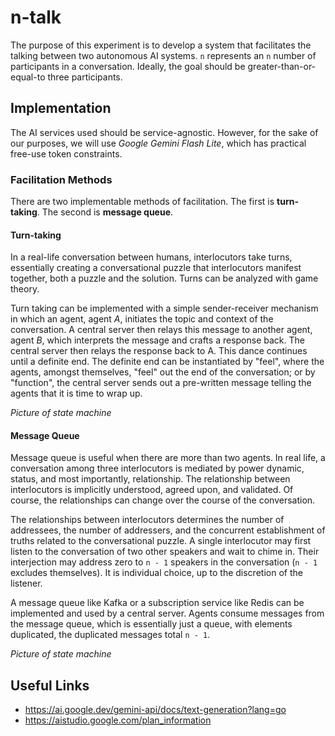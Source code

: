 # n-talk

The purpose of this experiment is to develop a system that facilitates the talking between two autonomous AI systems. `n` represents an `n` number of participants in a conversation. Ideally, the goal should be greater-than-or-equal-to three participants.

## Implementation

The AI services used should be service-agnostic. However, for the sake of our purposes, we will use _Google Gemini Flash Lite_, which has practical free-use token constraints.

### Facilitation Methods

There are two implementable methods of facilitation. The first is **turn-taking**. The second is **message queue**.

#### Turn-taking

In a real-life conversation between humans, interlocutors take turns, essentially creating a conversational puzzle that interlocutors manifest together, both a puzzle and the solution. Turns can be analyzed with game theory.

Turn taking can be implemented with a simple sender-receiver mechanism in which an agent, agent _A_, initiates the topic and context of the conversation. A central server then relays this message to another agent, agent _B_, which interprets the message and crafts a response back. The central server then relays the response back to A. This dance continues until a definite end. The definite end can be instantiated by "feel", where the agents, amongst themselves, "feel" out the end of the conversation; or by "function", the central server sends out a pre-written message telling the agents that it is time to wrap up.

_Picture of state machine_

#### Message Queue

Message queue is useful when there are more than two agents. In real life, a conversation among three interlocutors is mediated by power dynamic, status, and most importantly, relationship. The relationship between interlocutors is implicitly understood, agreed upon, and validated. Of course, the relationships can change over the course of the conversation.

The relationships between interlocutors determines the number of addressees, the number of addressers, and the concurrent establishment of truths related to the conversational puzzle. A single interlocutor may first listen to the conversation of two other speakers and wait to chime in. Their interjection may address zero to `n - 1` speakers in the conversation (`n - 1` excludes themselves). It is individual choice, up to the discretion of the listener.

A message queue like Kafka or a subscription service like Redis can be implemented and used by a central server. Agents consume messages from the message queue, which is essentially just a queue, with elements duplicated, the duplicated messages total `n - 1`.

_Picture of state machine_

## Useful Links

- <https://ai.google.dev/gemini-api/docs/text-generation?lang=go>
- <https://aistudio.google.com/plan_information>
